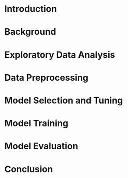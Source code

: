 # Introduction
# Background
# Exploratory Data Analysis
# Data Preprocessing
# Model Selection and Tuning
# Model Training
# Model Evaluation
# Conclusion